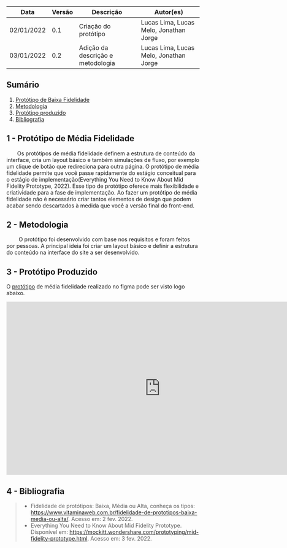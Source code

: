 |Data|Versão|Descrição|Autor(es)|          
|-----|------|---------|----------|           
|02/01/2022|0.1|Criação do protótipo | Lucas Lima, Lucas Melo, Jonathan Jorge |
|03/01/2022|0.2| Adição da descrição e metodologia | Lucas Lima, Lucas Melo, Jonathan Jorge |


## Sumário
1. [Protótipo de Baixa Fidelidade](#1---protótipo-de-baixa-fidelidade)  
2. [Metodologia](#2---metodologia)
3. [Protótipo produzido](#3---protótipo-produzido)
4. [Bibliografia](#4---bibliografia)

## 1 - Protótipo de Média Fidelidade

&emsp;&emsp;Os protótipos de média fidelidade definem a estrutura de conteúdo da interface, cria um layout básico e também simulações de fluxo, por exemplo um clique de botão que redireciona para outra página. O protótipo de média fidelidade permite que você passe rapidamente do estágio conceitual para o estágio de implementação(Everything You Need to Know About Mid Fidelity Prototype, 2022). Esse tipo de protótipo oferece mais flexibilidade e criatividade para a fase de implementação. Ao fazer um protótipo de média fidelidade não é necessário criar tantos elementos de design que podem acabar sendo descartados à medida que você a versão final do front-end.

## 2 - Metodologia

&emsp;&emsp; O protótipo foi desenvolvido com base nos requisitos e foram feitos por pessoas. A principal ideia foi criar um layout básico e definir a estrutura do conteúdo na interface do site a ser desenvolvido.

## 3 - Protótipo Produzido

<p>O <a href="https://www.figma.com/file/wng1cLqKHfiNmr3YfnbAaW/prototipoBaixaAds?node-id=0%3A1">protótipo</a> de média fidelidade realizado no figma pode ser visto logo abaixo.</p>

<iframe style="border: 1px solid rgba(0, 0, 0, 0.1);" width="800" height="450" src="https://www.figma.com/embed?embed_host=share&url=https%3A%2F%2Fwww.figma.com%2Ffile%2Fwng1cLqKHfiNmr3YfnbAaW%2FprototipoBaixaAds%3Fnode-id%3D0%253A1" allowfullscreen></iframe>

## 4 - Bibliografia


> -   Fidelidade de protótipos: Baixa, Média ou Alta, conheça os tipos: https://www.vitaminaweb.com.br/fidelidade-de-prototipos-baixa-media-ou-alta/. Acesso em: 2 fev. 2022.
> - Everything You Need to Know About Mid Fidelity Prototype. Disponível em: <https://mockitt.wondershare.com/prototyping/mid-fidelity-prototype.html>. Acesso em: 3 fev. 2022.

‌

